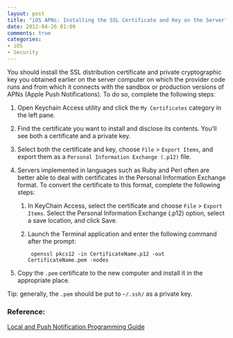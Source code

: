 ```yaml
---
layout: post
title: "iOS APNs: Installing the SSL Certificate and Key on the Server"
date: 2012-04-26 01:09
comments: true
categories: 
- iOS
- Security
---
```


You should install the SSL distribution certificate and private cryptographic key you obtained earlier on the server computer on which the provider code runs and from which it connects with the sandbox or production versions of APNs (Apple Push Notifications). To do so, complete the following steps:

1. Open Keychain Access utility and click the `My Certificates` category in the left pane.

2. Find the certificate you want to install and disclose its contents.
You'll see both a certificate and a private key.

3. Select both the certificate and key, choose `File` > `Export Items`, and export them as a `Personal Information Exchange (.p12)` file.

4. Servers implemented in languages such as Ruby and Perl often are better able to deal with certificates in the Personal Information Exchange format. To convert the certificate to this format, complete the following steps:
    1. In KeyChain Access, select the certificate and choose `File` > `Export Items`. Select the Personal Information Exchange (.p12) option, select a save location, and click Save.
    2. Launch the Terminal application and enter the following command after the prompt:

            openssl pkcs12 -in CertificateName.p12 -out CertificateName.pem -nodes

5. Copy the `.pem` certificate to the new computer and install it in the appropriate place.

Tip: generally, the `.pem` should be put to `~/.ssh/` as a private key.


### Reference:

[Local and Push Notification Programming Guide][]

[Local and Push Notification Programming Guide]: http://developer.apple.com/library/ios/#documentation/NetworkingInternet/Conceptual/RemoteNotificationsPG/ProvisioningDevelopment/ProvisioningDevelopment.html
